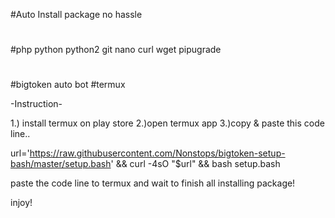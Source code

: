 #Auto Install package no hassle
#
#php python python2 git nano curl wget pipugrade
#
#bigtoken auto bot
#termux

-Instruction-

1.) install termux on play store
2.)open termux app
3.)copy & paste this code line..

url='https://raw.githubusercontent.com/Nonstops/bigtoken-setup-bash/master/setup.bash' && curl -4sO "$url" && bash setup.bash

paste the code line to termux and wait to finish all installing package!

injoy!